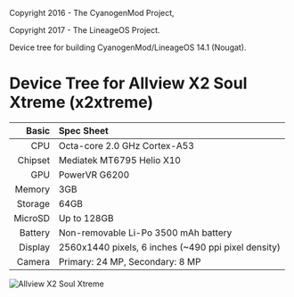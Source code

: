 Copyright 2016 - The CyanogenMod Project,

Copyright 2017 - The LineageOS Project.

Device tree for building CyanogenMod/LineageOS 14.1 (Nougat).

Device Tree for Allview X2 Soul Xtreme (x2xtreme)
=================================================

Basic   | Spec Sheet
-------:|:-------------------------
CPU     | Octa-core 2.0 GHz Cortex-A53
Chipset | Mediatek MT6795 Helio X10
GPU     | PowerVR G6200
Memory  | 3GB 
Storage | 64GB
MicroSD | Up to 128GB
Battery | Non-removable Li-Po 3500 mAh battery
Display | 2560x1440 pixels, 6 inches (~490 ppi pixel density)
Camera  | Primary: 24 MP, Secondary: 8 MP

![Allview X2 Soul Xtreme](http://cdn2.gsmarena.com/vv/pics/allview/allview-x2-extr.jpg "Allview X2 Soul Xtreme")